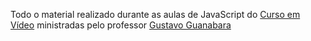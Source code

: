 Todo o material realizado durante as aulas de JavaScript do [Curso em Vídeo](https://www.cursoemvideo.com/) ministradas pelo professor [Gustavo Guanabara](https://github.com/gustavoguanabara)
